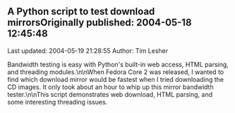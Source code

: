 ## A Python script to test download mirrorsOriginally published: 2004-05-18 12:45:48 
Last updated: 2004-05-19 21:28:55 
Author: Tim Lesher 
 
Bandwidth testing is easy with Python's built-in web access, HTML parsing, and threading modules.\n\nWhen Fedora Core 2 was released, I wanted to find which download mirror would be fastest when I tried downloading the CD images.  It only took about an hour to whip up this mirror bandwidth tester.\n\nThis script demonstrates web download, HTML parsing, and some interesting threading issues.